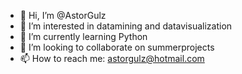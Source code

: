 - 👋 Hi, I’m @AstorGulz
- 👀 I’m interested in datamining and datavisualization
- 🌱 I’m currently learning Python 
- 💞️ I’m looking to collaborate on summerprojects
- 📫 How to reach me: astorgulz@hotmail.com

<!---
AstorGulz/AstorGulz is a ✨ special ✨ repository because its `README.md` (this file) appears on your GitHub profile.
You can click the Preview link to take a look at your changes.
--->
